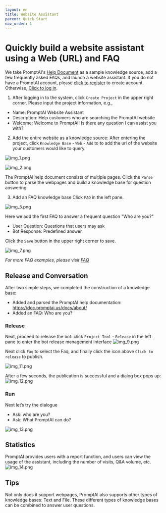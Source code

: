 ```yaml
---
layout: en
title: Website Assistant
parent: Quick Start
nav_order: 1
---
```

# Quickly build a website assistant using a Web (URL) and FAQ
We take PromptAI's [Help Document](https://doc.promptai.us/docs/about/) as a sample knowledge source, add a few frequently asked FAQs, and launch a website assistant. 
If you do not have a PromptAI account, please [click to register](https://app.promptai.us/register) to create account. Otherwise, [Click to log in](https://app.promptai.us/login).

1. After logging in to the system, click `Create Project` in the upper right corner. Please input the project information, e.g., 
- Name: PromptAI Website Assistant
- Description: Help customers who are searching the PromptAI website
- Welcome: Welcome to PromptAI! Is there any question I can assist you with?

<!-- ![img.png](/assets/images/quick_start/kb/kb-01.png) -->

2. Add the entire website as a knowledge source: After entering the project, click `Knowledge Base` - `Web` - `Add` to to add the url of the website your customers would like to query. 

![img_1.png](/assets/images/quick_start/kb/kb-02.png)

![img_2.png](/assets/images/quick_start/kb/kb-03.png)

The PromptAI help document consists of multiple pages. Click the `Parse` button to parse the webpages and build a knowledge base for question answering. 

<!--
filter:
- Use "Filer" to filter links by keywords
-Select box to the left of Url

Here we use Select All by default, just click `OK` in the lower right corner.

![img_3.png](/assets/images/quick_start/kb/kb-04.png)

Next, the system will automatically parse the page and initialize the knowledge base.

![img_4.png](/assets/images/quick_start/kb/kb-05.png)

After initialization is completed, all web statuses change to "complete"

![img_6.png](/assets/images/quick_start/kb/kb-06.png)

-->

3. Add an FAQ knowledge base
Click `FAQ` in the left pane. 

![img_5.png](/assets/images/quick_start/kb/kb-07.png)

Here we add the first FAQ to answer a frequent question "Who are you?"

- User Question: Questions that users may ask
- Bot Response: Predefined answer

Click the `Save` button in the upper right corner to save.

![img_7.png](/assets/images/quick_start/kb/kb-08.png)

*For more FAQ examples, please visit [FAQ](/docs/tutorial/faq/)*

## Release and Conversation
After two simple steps, we completed the construction of a knowledge base:
- Added and parsed the PromptAI help documentation: https://doc.promptai.us/docs/about/
- Added an FAQ: Who are you?

### Release
Next, proceed to release the bot: click `Project Tool` - `Release` in the left pane to enter the bot release management interface
![img_9.png](/assets/images/quick_start/kb/kb-09.png)

Next click `Faq` to select the Faq, and finally click the icon above `Click to release` to publish.

![img_11.png](/assets/images/quick_start/kb/kb-10.png)

After a few seconds, the publication is successful and a dialog box pops up:
![img_12.png](/assets/images/quick_start/kb/kb-11.png)

### Run

Next let’s try the dialogue
- Ask: who are you?
- Ask: What PromptAI can do?

![img_13.png](/assets/images/quick_start/kb/kb-12.png)


## Statistics

PromptAI provides users with a report function, and users can view the usage of the assistant, including the number of visits, Q&A volume, etc.
![img_14.png](/assets/images/quick_start/kb/kb-13.png)

## Tips
Not only does it support webpages, PromptAI also supports other types of knowledge bases: Text and File. These different types of knowledge bases can be combined to answer user questions.
